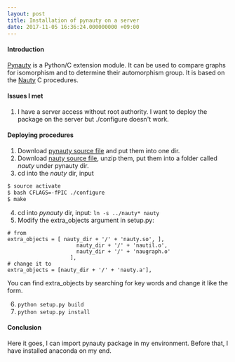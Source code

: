 ```yaml
---
layout: post
title: Installation of pynauty on a server
date: 2017-11-05 16:36:24.000000000 +09:00
---
```


#### Introduction

[Pynauty](https://web.cs.dal.ca/~peter/software/pynauty/html/index.html) is a Python/C extension module. It can be used to compare graphs for isomorphism and to determine their automorphism group. It is based on the [Nauty](http://www3.cs.stonybrook.edu/~algorith/implement/nauty/implement.shtml) C procedures.

#### Issues I met
1. I have a server access without root authority. I want to deploy the package on the server but ./configure doesn't work.

#### Deploying procedures
1. Download [pynauty source file](https://github.com/katsiatyna/pynauty_0.6.0-modification) and put them into one dir.
2. Download [nauty source file](http://users.cecs.anu.edu.au/~bdm/nauty/), unzip them, put them into a folder called *nauty* under pynauty dir.
3. cd into the *nauty* dir, input
```bash
$ source activate
$ bash CFLAGS=-fPIC ./configure
$ make
```
4. cd into *pynauty* dir, input:
`ln -s ../nauty* nauty`
5. Modify the extra_objects argument in setup.py:

```
# from
extra_objects = [ nauty_dir + '/' + 'nauty.so', ],
                      nauty_dir + '/' + 'nautil.o',
                      nauty_dir + '/' + 'naugraph.o'
                    ],
# change it to
extra_objects = [nauty_dir + '/' + 'nauty.a'],
```
  You can find extra_objects by searching for key words and change it like the form.

6. `python setup.py build`
7. `python setup.py install`


#### Conclusion

Here it goes, I can import pynauty package in my environment. Before that, I have installed anaconda on my end.
